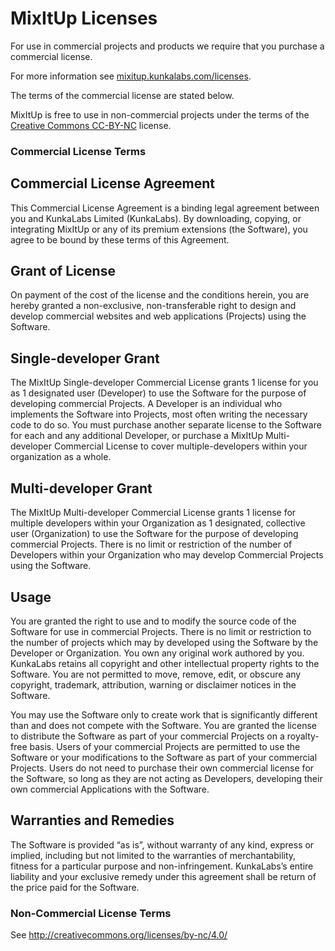 MixItUp Licenses
=========

For use in commercial projects and products we require that you purchase a commercial license.

For more information see [mixitup.kunkalabs.com/licenses](https://mixitup.kunkalabs.com/licenses).

The terms of the commercial license are stated below.

MixItUp is free to use in non-commercial projects under the terms of the [Creative Commons CC-BY-NC](http://creativecommons.org/licenses/by-nc/4.0/) license.

### Commercial License Terms

## Commercial License Agreement

This Commercial License Agreement is a binding legal agreement between you and KunkaLabs Limited (KunkaLabs). By downloading, copying, or integrating MixItUp or any of its premium extensions (the Software), you agree to be bound by these terms of this Agreement.

## Grant of License

On payment of the cost of the license and the conditions herein, you are hereby granted a non-exclusive, non-transferable right to design and develop commercial websites and web applications (Projects) using the Software.

## Single-developer Grant

The MixItUp Single-developer Commercial License grants 1 license for you as 1 designated user (Developer) to use the Software for the purpose of developing commercial Projects. A Developer is an individual who implements the Software into Projects, most often writing the necessary code to do so. You must purchase another separate license to the Software for each and any additional Developer, or purchase a MixItUp Multi-developer Commercial License to cover multiple-developers within your organization as a whole.

## Multi-developer Grant

The MixItUp Multi-developer Commercial License grants 1 license for multiple developers within your Organization as 1 designated, collective user (Organization) to use the Software for the purpose of developing commercial Projects. There is no limit or restriction of the number of Developers within your Organization who may develop Commercial Projects using the Software.

## Usage

You are granted the right to use and to modify the source code of the Software for use in commercial Projects. There is no limit or restriction to the number of projects which may by developed using the Software by the Developer or Organization. You own any original work authored by you. KunkaLabs retains all copyright and other intellectual property rights to the Software. You are not permitted to move, remove, edit, or obscure any copyright, trademark, attribution, warning or disclaimer notices in the Software.

You may use the Software only to create work that is significantly different than and does not compete with the Software. You are granted the license to distribute the Software as part of your commercial Projects on a royalty-free basis. Users of your commercial Projects are permitted to use the Software or your modifications to the Software as part of your commercial Projects. Users do not need to purchase their own commercial license for the Software, so long as they are not acting as Developers, developing their own commercial Applications with the Software.

## Warranties and Remedies

The Software is provided “as is”, without warranty of any kind, express or implied, including but not limited to the warranties of merchantability, fitness for a particular purpose and non-infringement. KunkaLabs’s entire liability and your exclusive remedy under this agreement shall be return of the price paid for the Software.

### Non-Commercial License Terms

See http://creativecommons.org/licenses/by-nc/4.0/
